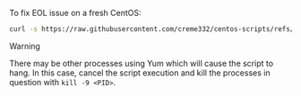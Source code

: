 To fix EOL issue on a fresh CentOS:

```bash
curl -s https://raw.githubusercontent.com/creme332/centos-scripts/refs/heads/main/helper/yum.sh | sh
```

> [!WARNING]
> There may be other processes using Yum which will cause the script to hang. In this case, cancel the script execution and kill the processes in question with `kill -9 <PID>`.